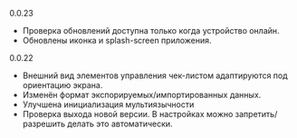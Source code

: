 0.0.23
* Проверка обновлений доступна только когда устройство онлайн.
* Обновлены иконка и splash-screen приложения.

0.0.22
* Внешний вид элементов управления чек-листом адаптируются под ориентацию экрана.
* Изменён формат экспорируемых/импортированных данных.
* Улучшена инициализация мультиязычности
* Проверка выхода новой версии. В настройках можно запретить/разрешить делать это автоматически.